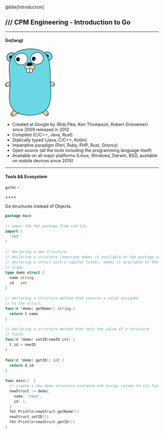 @title[Introduction]
## /// CPM Engineering - Introduction to Go
---

#### Go(lang)

![alt text](./assets/gopher.png "Gopher")

* Created at Google by (Rob Pike, Ken Thompson, Robert Griesemer) since 2009
released in 2012
* Compiled (C/C++, Java, Rust)
* Statically typed (Java, C/C++, Kotlin)
* Imperative paradigm (Perl, Ruby, PHP, Rust, Groovy)
* Open source (all the tools including the programming language itself)
* Available on all major platforms (Linux, Windows, Darwin, BSD, available on
  mobile devices since 2015)

----
#### Tools && Ecosystem

`gofmt` -


++++

Go structures instead of Objects.

```go
package main

// impor the fmt package from std-lib.
import (
  "fmt"
)

// declaring a new structure.
// declaring a structure lowercase makes it available at the package scope only.  
// declaring a struct with a capital letter, makes it available at the global
// scope.
type demo struct {
  name string
  id   int
}

// declaring a structure method that returns a value assigned
// to the struct.
func(d *demo) getName() string {
  return t.name
}

// declaring a structure method that sets the value of a structure
// field.
func(d *demo) setID(newID int) {
  t.id = newID
}

func(d *demo) getID() int {
  return d.id
}

func main()  {
  // create a new demo structure instance and assign values to its fields.
  newStruct := demo{
    name: 'test',
    id: 1,
  }
  fmt.Println(newStruct.getName())
  newStruct.setID(2)
  fmt.Println(newStruct.getID())
}

```
